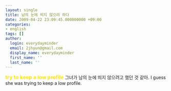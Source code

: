 ```yaml
---
layout: single
title: 남의 눈에 띄지 않으려 하다
date: 2009-04-22 23:09:45.000000000 +09:00
categories:
- english
tags: []
author:
  login: everydayminder
  email: 2jhyun@gmail.com
  display_name: everydayminder
  first_name: ''
  last_name: ''
---
```

<strong><span style="font-size:12pt;"><font color="#ffe409">try to keep a low profile</font></span></strong>
그녀가 남의 눈에 띄지 않으려고 했던 것 같아.
I guess she was trying to keep a low profile.


